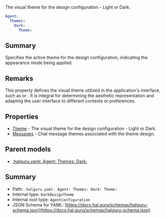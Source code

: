 <!--
title: Theme
description: The visual theme for the design configuration - Light or Dark.
version: 1.40.3-beta.6
generated: true
date: 2025-04-28
node: This file is generated by the command-line program: `halguru manual -c -m`
-->


The visual theme for the design configuration - Light or Dark.

```yaml
Agent:
  Themes:
    Dark:
      Theme:
```

## Summary

Specifies the active theme for the design configuration, indicating the appearance mode being applied.

## Remarks

This property defines the visual theme utilized in the application's interface, such as or . It is integral for determining the aesthetic representation and adapting the user interface to different contexts or preferences.

## Properties

* [Theme]((halguru)-agent-themes-dark-theme.md) - The visual theme for the design configuration - Light or Dark.
* [Messages]((halguru)-agent-themes-dark-messages.md) - Chat message themes associated with the theme design.

## Parent models

* [.halguru.yaml: Agent: Themes: Dark:]((halguru)-agent-themes-dark.md)
## Summary

* Path: `.halguru.yaml: Agent: Themes: Dark: Theme:`
* Internal type: `DarkDesignTheme`
* Internal root type: `AgentConfiguration`
* JSON Schema for YAML: [https://docs.hal.guru/schemas/halguru-schema.json](https://docs.hal.guru/schemas/halguru-schema.json)
